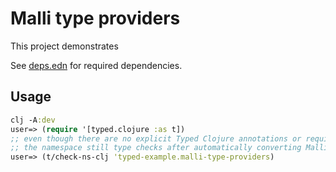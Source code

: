 # Malli type providers

This project demonstrates 

See [deps.edn](deps.edn) for required dependencies.

## Usage

```clojure
clj -A:dev
user=> (require '[typed.clojure :as t])
;; even though there are no explicit Typed Clojure annotations or requires,
;; the namespace still type checks after automatically converting Malli schemas to Typed Clojure types.
user=> (t/check-ns-clj 'typed-example.malli-type-providers)
```
